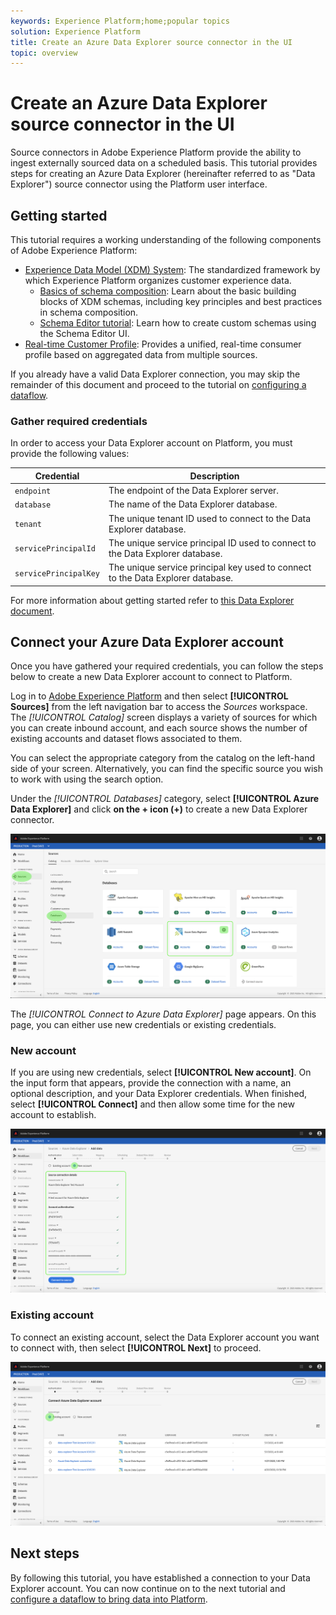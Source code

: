 ```yaml
---
keywords: Experience Platform;home;popular topics
solution: Experience Platform
title: Create an Azure Data Explorer source connector in the UI
topic: overview
---
```


# Create an Azure Data Explorer source connector in the UI

Source connectors in Adobe Experience Platform provide the ability to ingest externally sourced data on a scheduled basis. This tutorial provides steps for creating an Azure Data Explorer (hereinafter referred to as "Data Explorer") source connector using the Platform user interface.

## Getting started

This tutorial requires a working understanding of the following components of Adobe Experience Platform:

*   [Experience Data Model (XDM) System](../../../../../xdm/home.md): The standardized framework by which Experience Platform organizes customer experience data.
    *   [Basics of schema composition](../../../../../xdm/schema/composition.md): Learn about the basic building blocks of XDM schemas, including key principles and best practices in schema composition.
    *   [Schema Editor tutorial](../../../../../xdm/tutorials/create-schema-ui.md): Learn how to create custom schemas using the Schema Editor UI.
*   [Real-time Customer Profile](../../../../../profile/home.md): Provides a unified, real-time consumer profile based on aggregated data from multiple sources.

If you already have a valid Data Explorer connection, you may skip the remainder of this document and proceed to the tutorial on [configuring a dataflow](../../dataflow/databases.md).

### Gather required credentials

In order to access your Data Explorer account on Platform, you must provide the following values:

| Credential | Description |
| ---------- | ----------- |
| `endpoint` | The endpoint of the Data Explorer server. |
| `database` | The name of the Data Explorer database. |
| `tenant` | The unique tenant ID used to connect to the Data Explorer database. |
| `servicePrincipalId` | The unique service principal ID used to connect to the Data Explorer database. |
| `servicePrincipalKey` | The unique service principal key used to connect to the Data Explorer database. |

For more information about getting started refer to [this Data Explorer document](https://docs.microsoft.com/en-us/azure/data-explorer/kusto/management/access-control/how-to-authenticate-with-aad).

## Connect your Azure Data Explorer account

Once you have gathered your required credentials, you can follow the steps below to create a new Data Explorer account to connect to Platform.

Log in to <a href="https://platform.adobe.com" target="_blank">Adobe Experience Platform</a> and then select **[!UICONTROL Sources]** from the left navigation bar to access the *Sources* workspace. The *[!UICONTROL Catalog]* screen displays a variety of sources for which you can create inbound account, and each source shows the number of existing accounts and dataset flows associated to them.

You can select the appropriate category from the catalog on the left-hand side of your screen. Alternatively, you can find the specific source you wish to work with using the search option.

Under the *[!UICONTROL Databases]* category, select **[!UICONTROL Azure Data Explorer]** and click **on the + icon (+)** to create a new Data Explorer connector.

![catalog](../../../../images/tutorials/create/data-explorer/catalog.png)

The *[!UICONTROL Connect to Azure Data Explorer]* page appears. On this page, you can either use new credentials or existing credentials.

### New account

If you are using new credentials, select **[!UICONTROL New account]**. On the input form that appears, provide the connection with a name, an optional description, and your Data Explorer credentials. When finished, select **[!UICONTROL Connect]** and then allow some time for the new account to establish.

![connect](../../../../images/tutorials/create/data-explorer/new.png)

### Existing account

To connect an existing account, select the Data Explorer account you want to connect with, then select **[!UICONTROL Next]** to proceed.

![existing](../../../../images/tutorials/create/data-explorer/existing.png)

## Next steps

By following this tutorial, you have established a connection to your Data Explorer account. You can now continue on to the next tutorial and [configure a dataflow to bring data into Platform](../../dataflow/databases.md).